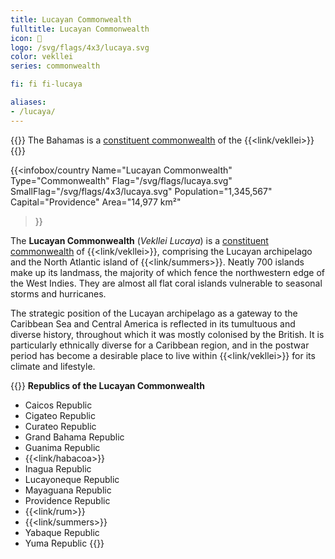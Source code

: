 ```yaml
---
title: Lucayan Commonwealth
fulltitle: Lucayan Commonwealth
icon: 🌹
logo: /svg/flags/4x3/lucaya.svg
color: vekllei
series: commonwealth

fi: fi fi-lucaya

aliases:
- /lucaya/
---
```

{{<note series>}}
 The Bahamas is a [constituent commonwealth](/constituents/) of the {{<link/vekllei>}}
{{</note>}}

{{<infobox/country
   Name="Lucayan Commonwealth"
   Type="Commonwealth"
   Flag="/svg/flags/lucaya.svg"
   SmallFlag="/svg/flags/4x3/lucaya.svg"
   Population="1,345,567"
   Capital="Providence"
   Area="14,977 km²"
 >}}

 The <span class="fi fi-lucaya"></span> **Lucayan Commonwealth** (*Vekllei Lucaya*) is a [constituent commonwealth](/constituents/) of {{<link/vekllei>}}, comprising the Lucayan archipelago and the North Atlantic island of {{<link/summers>}}. Neatly 700 islands make up its landmass, the majority of which fence the northwestern edge of the West Indies. They are almost all flat coral islands vulnerable to seasonal storms and hurricanes.

 The strategic position of the Lucayan archipelago as a gateway to the Caribbean Sea and Central America is reflected in its tumultuous and diverse history, throughout which it was mostly colonised by the British. It is particularly ethnically diverse for a Caribbean region, and in the postwar period has become a desirable place to live within {{<link/vekllei>}} for its climate and lifestyle.

{{<note panel>}}
 **Republics of the Lucayan Commonwealth**

 * Caicos Republic
 * Cigateo Republic
 * Curateo Republic
 * Grand Bahama Republic
 * Guanima Republic
 * {{<link/habacoa>}}
 * Inagua Republic
 * Lucayoneque Republic
 * Mayaguana Republic
 * Providence Republic
 * {{<link/rum>}}
 * {{<link/summers>}}
 * Yabaque Republic
 * Yuma Republic
 {{</note>}}